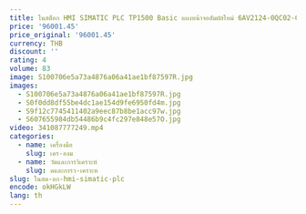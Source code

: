 ```yaml
---
title: ในสต็อก HMI SIMATIC PLC TP1500 Basic แผงหน้าจอสัมผัสใหม่ 6AV2124-0QC02-0AX0 15.4 "ทดสอบ
price: '96001.45'
price_original: '96001.45'
currency: THB
discount: ''
rating: 4
volume: 83
image: S100706e5a73a4876a06a41ae1bf87597R.jpg
images:
  - S100706e5a73a4876a06a41ae1bf87597R.jpg
  - S0f0dd8df55be4dc1ae154d9fe6950fd4m.jpg
  - S9f12c7745411402a9eec87b8be1acc97w.jpg
  - S607655984db54486b9c4fc297e848e57O.jpg
video: 341087777249.mp4
categories:
  - name: เครื่องมือ
    slug: เคร-องม
  - name: วัดและการวิเคราะห์
    slug: ดและการว-เคราะห
slug: ในสต-อก-hmi-simatic-plc
encode: okHGkLW
lang: th
---
```

  